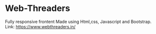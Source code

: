 # Web-Threaders
Fully responsive frontent Made using Html,css, Javascript and Bootstrap.
Link: https://www.webthreaders.in/
